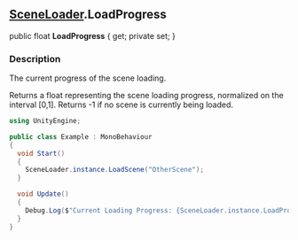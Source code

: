 [SceneLoader](README.md).LoadProgress
---
public float **LoadProgress** { get; private set; }
### Description
The current progress of the scene loading. 

Returns a float representing the scene loading progress, normalized on the interval [0,1]. Returns -1 if no scene is currently being loaded.

```csharp
using UnityEngine;

public class Example : MonoBehaviour
{
  void Start()
  {
    SceneLoader.instance.LoadScene("OtherScene");
  }

  void Update()
  {
    Debug.Log($"Current Loading Progress: {SceneLoader.instance.LoadProgress}");
  }
}
```

